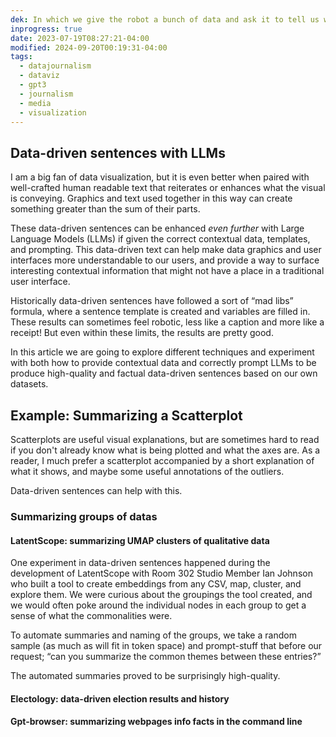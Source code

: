 ```yaml
---
dek: In which we give the robot a bunch of data and ask it to tell us what it means
inprogress: true
date: 2023-07-19T08:27:21-04:00
modified: 2024-09-20T00:19:31-04:00
tags:
  - datajournalism
  - dataviz
  - gpt3
  - journalism
  - media
  - visualization
---
```


## Data-driven sentences with LLMs

I am a big fan of data visualization, but it is even better when paired with well-crafted human readable text that reiterates or enhances what the visual is conveying. Graphics and text used together in this way can create something greater than the sum of their parts.

These data-driven sentences can be enhanced *even further* with Large Language Models (LLMs) if given the correct contextual data, templates, and prompting. This data-driven text can help make data graphics and user interfaces more understandable to our users, and provide a way to surface interesting contextual information that might not have a place in a traditional user interface.

Historically data-driven sentences have followed a sort of “mad libs” formula, where a sentence template is created and variables are filled in. These results can sometimes feel robotic, less like a caption and more like a receipt! But even within these limits, the results are pretty good.

In this article we are going to explore different techniques and experiment with both how to provide contextual data and correctly prompt LLMs to be produce high-quality and factual data-driven sentences based on our own datasets.

## Example: Summarizing a Scatterplot

Scatterplots are useful visual explanations, but are sometimes hard to read if you don't already know what is being plotted and what the axes are. As a reader, I much prefer a scatterplot accompanied by a short explanation of what it shows, and maybe some useful annotations of the outliers.

Data-driven sentences can help with this.

### Summarizing groups of datas
#### LatentScope: summarizing UMAP clusters of qualitative data

One experiment in data-driven sentences happened during the development of LatentScope with Room 302 Studio Member Ian Johnson who built a tool to create embeddings from any CSV, map, cluster, and explore them. We were curious about the groupings the tool created, and we would often poke around the individual nodes in each group to get a sense of what the commonalities were.

To automate summaries and naming of the groups, we take a random sample (as much as will fit in token space) and prompt-stuff that before our request; “can you summarize the common themes between these entries?”

The automated summaries proved to be surprisingly high-quality.

#### Electology: data-driven election results and history
#### Gpt-browser: summarizing webpages info facts in the command line
